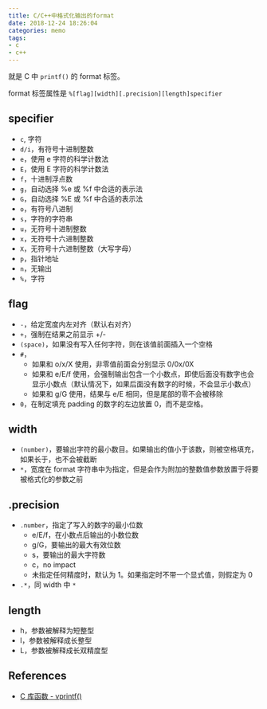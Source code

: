 ```yaml
---
title: C/C++中格式化输出的format
date: 2018-12-24 18:26:04
categories: memo
tags:
- c
- c++
---
```



就是 C 中 `printf()` 的 format 标签。

format 标签属性是 `%[flag][width][.precision][length]specifier`

## specifier

- `c`, 字符
- `d/i`，有符号十进制整数
- `e`，使用 e 字符的科学计数法
- `E`，使用 E 字符的科学计数法
- `f`，十进制浮点数
- `g`，自动选择 %e 或 %f 中合适的表示法
- `G`，自动选择 %E 或 %f 中合适的表示法
- `o`，有符号八进制
- `s`，字符的字符串
- `u`，无符号十进制整数
- `x`，无符号十六进制整数
- `X`，无符号十六进制整数（大写字母）
- `p`，指针地址
- `n`，无输出
- `%`，字符

## flag

- `-`，给定宽度内左对齐（默认右对齐）
- `+`，强制在结果之前显示 +/-
- `(space)`，如果没有写入任何字符，则在该值前面插入一个空格
- `#`，
    - 如果和 o/x/X 使用，非零值前面会分别显示 0/0x/0X
    - 如果和 e/E/f 使用，会强制输出包含一个小数点，即使后面没有数字也会显示小数点（默认情况下，如果后面没有数字的时候，不会显示小数点）
    - 如果和 g/G 使用，结果与 e/E 相同，但是尾部的零不会被移除
- `0`，在制定填充 padding 的数字的左边放置 0，而不是空格。

## width

- `(number)`，要输出字符的最小数目。如果输出的值小于该数，则被空格填充，如果长于，也不会被截断
- `*`，宽度在 format 字符串中为指定，但是会作为附加的整数值参数放置于将要被格式化的参数之前

## .precision

- `.number`，指定了写入的数字的最小位数
    - e/E/f，在小数点后输出的小数位数
    - g/G，要输出的最大有效位数
    - s，要输出的最大字符数
    - c，no impact
    - 未指定任何精度时，默认为 1。如果指定时不带一个显式值，则假定为 0
- `.*`，同 width 中 `*`

## length

- h，参数被解释为短整型
- l，参数被解释成长整型
- L，参数被解释成长双精度型


## References

- [C 库函数 - vprintf()](http://www.runoob.com/cprogramming/c-function-vprintf.html)